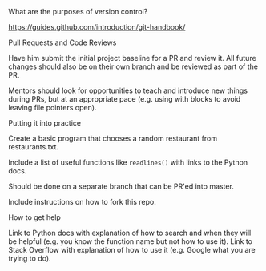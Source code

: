 What are the purposes of version control?

https://guides.github.com/introduction/git-handbook/

Pull Requests and Code Reviews

Have him submit the initial project baseline for a PR and review it. All future changes should also be on their own branch and be reviewed as part of the PR.

Mentors should look for opportunities to teach and introduce new things during PRs, but at an appropriate pace (e.g. using with blocks to avoid leaving file pointers open).

Putting it into practice

Create a basic program that chooses a random restaurant from restaurants.txt.

Include a list of useful functions like `readlines()` with links to the Python docs.

Should be done on a separate branch that can be PR'ed into master.

Include instructions on how to fork this repo.

How to get help

Link to Python docs with explanation of how to search and when they will be helpful (e.g. you know the function name but not how to use it). Link to Stack Overflow with explanation of how to use it (e.g. Google what you are trying to do).